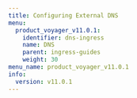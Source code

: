 ```yaml
---
title: Configuring External DNS
menu:
  product_voyager_v11.0.1:
    identifier: dns-ingress
    name: DNS
    parent: ingress-guides
    weight: 30
menu_name: product_voyager_v11.0.1
info:
  version: v11.0.1
---
```


